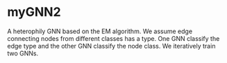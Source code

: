 # myGNN2

A heterophily GNN based on the EM algorithm. We assume edge connecting nodes from different classes has a type. One GNN classify the edge type and the other GNN classify the node class. We iteratively train two GNNs.
